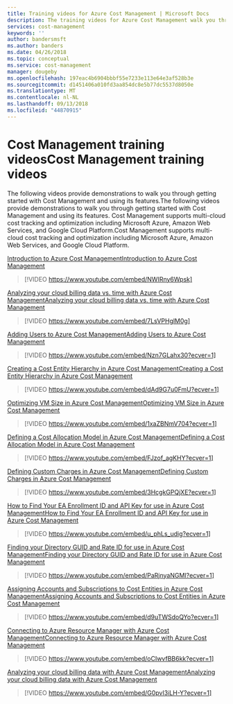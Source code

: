 ```yaml
---
title: Training videos for Azure Cost Management | Microsoft Docs
description: The training videos for Azure Cost Management walk you through getting started and using its features.
services: cost-management
keywords: ''
author: bandersmsft
ms.author: banders
ms.date: 04/26/2018
ms.topic: conceptual
ms.service: cost-management
manager: dougeby
ms.openlocfilehash: 197eac4b6904bbbf55e7233e113e64e3af528b3e
ms.sourcegitcommit: d1451406a010fd3aa854dc8e5b77dc5537d8050e
ms.translationtype: MT
ms.contentlocale: nl-NL
ms.lasthandoff: 09/13/2018
ms.locfileid: "44870915"
---
```

# <a name="cost-management-training-videos"></a><span data-ttu-id="8c99c-103">Cost Management training videos</span><span class="sxs-lookup"><span data-stu-id="8c99c-103">Cost Management training videos</span></span>

<span data-ttu-id="8c99c-104">The following videos provide demonstrations to walk you through getting started with Cost Management and using its features.</span><span class="sxs-lookup"><span data-stu-id="8c99c-104">The following videos provide demonstrations to walk you through getting started with Cost Management and using its features.</span></span> <span data-ttu-id="8c99c-105">Cost Management supports multi-cloud cost tracking and optimization including Microsoft Azure, Amazon Web Services, and Google Cloud Platform.</span><span class="sxs-lookup"><span data-stu-id="8c99c-105">Cost Management supports multi-cloud cost tracking and optimization including Microsoft Azure, Amazon Web Services, and Google Cloud Platform.</span></span>

[<span data-ttu-id="8c99c-106">Introduction to Azure Cost Management</span><span class="sxs-lookup"><span data-stu-id="8c99c-106">Introduction to Azure Cost Management</span></span>](https://youtu.be/NWIRny6Wpsk)

>[!VIDEO https://www.youtube.com/embed/NWIRny6Wpsk]

[<span data-ttu-id="8c99c-107">Analyzing your cloud billing data vs. time with Azure Cost Management</span><span class="sxs-lookup"><span data-stu-id="8c99c-107">Analyzing your cloud billing data vs. time with Azure Cost Management</span></span>](https://youtu.be/7LsVPHglM0g)

>[!VIDEO https://www.youtube.com/embed/7LsVPHglM0g]

[<span data-ttu-id="8c99c-108">Adding Users to Azure Cost Management</span><span class="sxs-lookup"><span data-stu-id="8c99c-108">Adding Users to Azure Cost Management</span></span>](https://youtu.be/Nzn7GLahx30)

>[!VIDEO https://www.youtube.com/embed/Nzn7GLahx30?ecver=1]

[<span data-ttu-id="8c99c-109">Creating a Cost Entity Hierarchy in Azure Cost Management</span><span class="sxs-lookup"><span data-stu-id="8c99c-109">Creating a Cost Entity Hierarchy in Azure Cost Management</span></span>](https://youtu.be/dAd9G7u0FmU)

>[!VIDEO https://www.youtube.com/embed/dAd9G7u0FmU?ecver=1]

[<span data-ttu-id="8c99c-110">Optimizing VM Size in Azure Cost Management</span><span class="sxs-lookup"><span data-stu-id="8c99c-110">Optimizing VM Size in Azure Cost Management</span></span>](https://youtu.be/1xaZBNmV704)

>[!VIDEO https://www.youtube.com/embed/1xaZBNmV704?ecver=1]

[<span data-ttu-id="8c99c-111">Defining a Cost Allocation Model in Azure Cost Management</span><span class="sxs-lookup"><span data-stu-id="8c99c-111">Defining a Cost Allocation Model in Azure Cost Management</span></span>](https://youtu.be/FJzof_agKHY)

>[!VIDEO https://www.youtube.com/embed/FJzof_agKHY?ecver=1]

[<span data-ttu-id="8c99c-112">Defining Custom Charges in Azure Cost Management</span><span class="sxs-lookup"><span data-stu-id="8c99c-112">Defining Custom Charges in Azure Cost Management</span></span>](https://youtu.be/3HcgkGPQjXE)

>[!VIDEO https://www.youtube.com/embed/3HcgkGPQjXE?ecver=1]

[<span data-ttu-id="8c99c-113">How to Find Your EA Enrollment ID and API Key for use in Azure Cost Management</span><span class="sxs-lookup"><span data-stu-id="8c99c-113">How to Find Your EA Enrollment ID and API Key for use in Azure Cost Management</span></span>](https://youtu.be/u_phLs_udig)

>[!VIDEO https://www.youtube.com/embed/u_phLs_udig?ecver=1]

[<span data-ttu-id="8c99c-114">Finding your Directory GUID and Rate ID for use in Azure Cost Management</span><span class="sxs-lookup"><span data-stu-id="8c99c-114">Finding your Directory GUID and Rate ID for use in Azure Cost Management</span></span>](https://youtu.be/PaRjnyaNGMI)

>[!VIDEO https://www.youtube.com/embed/PaRjnyaNGMI?ecver=1]

[<span data-ttu-id="8c99c-115">Assigning Accounts and Subscriptions to Cost Entities in Azure Cost Management</span><span class="sxs-lookup"><span data-stu-id="8c99c-115">Assigning Accounts and Subscriptions to Cost Entities in Azure Cost Management</span></span>](https://youtu.be/d9uTWSdoQYo)

>[!VIDEO https://www.youtube.com/embed/d9uTWSdoQYo?ecver=1]

[<span data-ttu-id="8c99c-116">Connecting to Azure Resource Manager with Azure Cost Management</span><span class="sxs-lookup"><span data-stu-id="8c99c-116">Connecting to Azure Resource Manager with Azure Cost Management</span></span>](https://youtu.be/oCIwvfBB6kk)

>[!VIDEO https://www.youtube.com/embed/oCIwvfBB6kk?ecver=1]

[<span data-ttu-id="8c99c-117">Analyzing your cloud billing data with Azure Cost Management</span><span class="sxs-lookup"><span data-stu-id="8c99c-117">Analyzing your cloud billing data with Azure Cost Management</span></span>](https://youtu.be/G0pvI3iLH-Y)

>[!VIDEO https://www.youtube.com/embed/G0pvI3iLH-Y?ecver=1]
